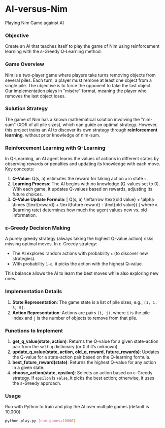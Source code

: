 # AI-versus-Nim
Playing Nim Game against AI


### Objective
Create an AI that teaches itself to play the game of Nim using reinforcement learning with the ε-Greedy Q-Learning method.

### Game Overview
Nim is a two-player game where players take turns removing objects from several piles. Each turn, a player must remove at least one object from a single pile. The objective is to force the opponent to take the last object. Our implementation plays in "misère" format, meaning the player who removes the last object loses.

### Solution Strategy
The game of Nim has a known mathematical solution involving the "nim-sum" (XOR of all pile sizes), which can guide an optimal strategy. However, this project trains an AI to discover its own strategy through **reinforcement learning**, without prior knowledge of nim-sum.

### Reinforcement Learning with Q-Learning
In Q-Learning, an AI agent learns the values of actions in different states by observing rewards or penalties and updating its knowledge with each move. Key concepts:

1. **Q-Value**: Q(s, a) estimates the reward for taking action `a` in state `s`.
2. **Learning Process**: The AI begins with no knowledge (Q-values set to 0). With each game, it updates Q-values based on rewards, adjusting its future choices.
3. **Q-Value Update Formula**:
   \[
   Q(s, a) \leftarrow \text{old value} + \alpha \times (\text{reward} + \text{future reward} - \text{old value})
   \]
   where `α` (learning rate) determines how much the agent values new vs. old information.

### ε-Greedy Decision Making
A purely greedy strategy (always taking the highest Q-value action) risks missing optimal moves. In ε-Greedy strategy:
- The AI explores random actions with probability `ε` (to discover new strategies).
- With probability `1-ε`, it picks the action with the highest Q-value.
  
This balance allows the AI to learn the best moves while also exploring new ones.

### Implementation Details
1. **State Representation**: The game state is a list of pile sizes, e.g., `[1, 1, 3, 5]`.
2. **Action Representation**: Actions are pairs `(i, j)`, where `i` is the pile index and `j` is the number of objects to remove from that pile.

### Functions to Implement
1. **get_q_value(state, action)**: Returns the Q-value for a given state-action pair from the `self.q` dictionary (or 0 if it’s unknown).
2. **update_q_value(state, action, old_q, reward, future_rewards)**: Updates the Q-value for a state-action pair based on the Q-learning formula.
3. **best_future_reward(state)**: Returns the highest Q-value for any action in a given state.
4. **choose_action(state, epsilon)**: Selects an action based on ε-Greedy strategy. If `epsilon` is `False`, it picks the best action; otherwise, it uses the ε-Greedy approach.

### Usage
Run with Python to train and play the AI over multiple games (default is 10,000):

```bash
python play.py [num_games=10000]

